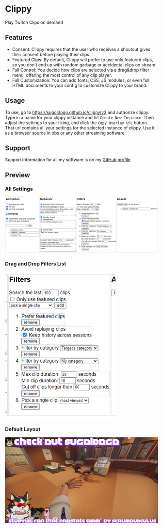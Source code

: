 # Clippy
Play Twitch Clips on demand
## Features
- Consent: Clippy requires that the user who receives a shoutout gives their consent before playing their clips.
- Featured Clips: By default, Clippy will prefer to use only featured clips, so you don't end up with random garbage or accidental clips on stream.
- Full Control: You decide how clips are selected via a drag&drop filter menu, offering the most control of any clip player.
- Full Customization: You can add fonts, CSS, JS modules, or even full HTML documents to your config to customize Clippy to your brand.
## Usage
To use, go to https://sugoidogo.github.io/clippy/v3 and authorize clippy.
Type in a name for your clippy instance and hit `Create New Instance`.
Then adjust the settings to your liking, and click the `Copy Overlay URL` button.
That url contains all your settings for the selected instance of clippy.
Use it as a browser source in obs or any other streaming software.
## Support
Support information for all my software is on my [GitHub profile](https://github.com/sugoidogo)
## Preview
### All Settings
![](clippy-settings-preview.png)
### Drag and Drop Filters List
![](clippy-filters-demo.gif)
### Default Layout
![](clippy-shoutout-preview.png)